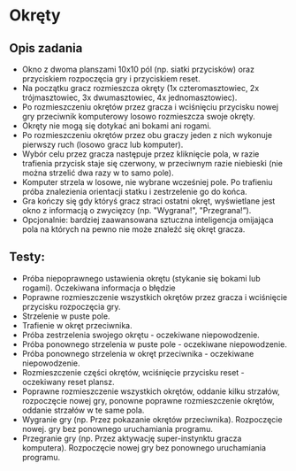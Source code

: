# Okręty
## Opis zadania 
- Okno z dwoma planszami 10x10 pól (np. siatki przycisków) oraz przyciskiem rozpoczęcia gry i przyciskiem reset. 
- Na początku gracz rozmieszcza okręty (1x czteromasztowiec, 2x trójmasztowiec, 3x dwumasztowiec, 4x jednomasztowiec). 
- Po rozmieszczeniu okrętów przez gracza i wciśnięciu przycisku nowej gry przeciwnik komputerowy losowo rozmieszcza swoje okręty. 
- Okręty nie mogą się dotykać ani bokami ani rogami. 
- Po rozmieszczeniu okrętów przez obu graczy jeden z nich wykonuje pierwszy ruch (losowo gracz lub komputer). 
- Wybór celu przez gracza następuje przez kliknięcie pola, w razie trafienia przycisk staje się czerwony, w przeciwnym razie niebieski (nie można strzelić dwa razy w to samo pole). 
- Komputer strzela w losowe, nie wybrane wcześniej pole. Po trafieniu próba znalezienia orientacji statku i zestrzelenie go do końca. 
- Gra kończy się gdy któryś gracz straci ostatni okręt, wyświetlane jest okno z informacją o zwycięzcy (np. "Wygrana!", "Przegrana!”). 
- Opcjonalnie: bardziej zaawansowana sztuczna inteligencja omijająca pola na których na pewno nie może znaleźć się okręt gracza. 
## Testy:
- Próba niepoprawnego ustawienia okrętu (stykanie się bokami lub rogami). Oczekiwana informacja o błędzie 
- Poprawne rozmieszczenie wszystkich okrętów przez gracza i wciśnięcie przycisku rozpoczęcia gry. 
- Strzelenie w puste pole. 
- Trafienie w okręt przeciwnika. 
- Próba zestrzelenia swojego okrętu - oczekiwane niepowodzenie. 
- Próba ponownego strzelenia w puste pole - oczekiwane niepowodzenie. 
- Próba ponownego strzelenia w okręt przeciwnika - oczekiwane niepowodzenie. 
- Rozmieszczenie części okrętów, wciśnięcie przycisku reset - oczekiwany reset plansz. 
- Poprawne rozmieszczenie wszystkich okrętów, oddanie kilku strzałów, rozpoczęcie nowej gry, ponowne poprawne rozmieszczenie okrętów, oddanie strzałów w te same pola.
- Wygranie gry (np. Przez pokazanie okrętów przeciwnika). Rozpoczęcie nowej. gry bez ponownego uruchamiania programu. 
- Przegranie gry (np. Przez aktywację super-instynktu gracza komputera). Rozpoczęcie nowej gry bez ponownego uruchamiania programu.
